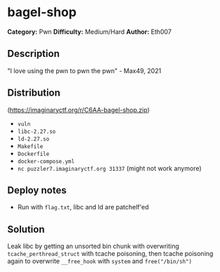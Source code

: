 # bagel-shop
**Category:** Pwn
**Difficulty:** Medium/Hard
**Author:** Eth007

## Description

"I love using the pwn to pwn the pwn" - Max49, 2021

## Distribution 
(https://imaginaryctf.org/r/C6AA-bagel-shop.zip)

- `vuln`
- `libc-2.27.so`
- `ld-2.27.so`
- `Makefile`
- `Dockerfile`
- `docker-compose.yml`
- `nc puzzler7.imaginaryctf.org 31337` (might not work anymore)

## Deploy notes

- Run with `flag.txt`, libc and ld are patchelf'ed

## Solution

Leak libc by getting an unsorted bin chunk with overwriting `tcache_perthread_struct` with tcache poisoning, then tcache poisoning again to overwrite `__free_hook` with `system` and `free("/bin/sh")`
